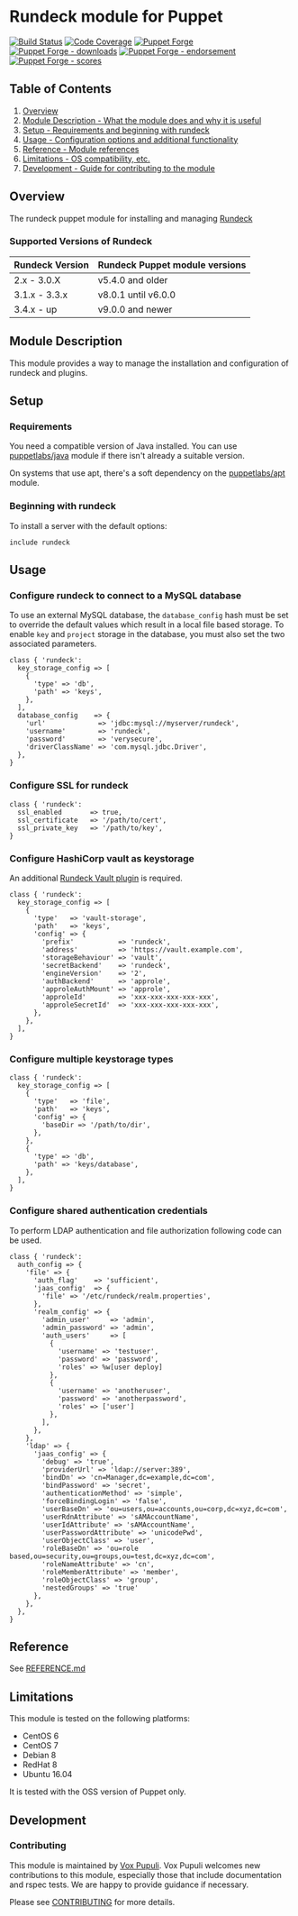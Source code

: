 # Rundeck module for Puppet

[![Build Status](https://github.com/voxpupuli/puppet-rundeck/workflows/CI/badge.svg)](https://github.com/voxpupuli/puppet-rundeck/actions?query=workflow%3ACI)
[![Code Coverage](https://coveralls.io/repos/github/voxpupuli/puppet-rundeck/badge.svg?branch=master)](https://coveralls.io/github/voxpupuli/puppet-rundeck)
[![Puppet Forge](https://img.shields.io/puppetforge/v/puppet/rundeck.svg)](https://forge.puppetlabs.com/puppet/rundeck)
[![Puppet Forge - downloads](https://img.shields.io/puppetforge/dt/puppet/rundeck.svg)](https://forge.puppetlabs.com/puppet/rundeck)
[![Puppet Forge - endorsement](https://img.shields.io/puppetforge/e/puppet/rundeck.svg)](https://forge.puppetlabs.com/puppet/rundeck)
[![Puppet Forge - scores](https://img.shields.io/puppetforge/f/puppet/rundeck.svg)](https://forge.puppetlabs.com/puppet/rundeck)

## Table of Contents

1. [Overview](#overview)
2. [Module Description - What the module does and why it is useful](#module-description)
3. [Setup - Requirements and beginning with rundeck](#setup)
4. [Usage - Configuration options and additional functionality](#usage)
5. [Reference - Module references](#reference)
6. [Limitations - OS compatibility, etc.](#limitations)
7. [Development - Guide for contributing to the module](#development)

## Overview

The rundeck puppet module for installing and managing [Rundeck](http://rundeck.org/)

### Supported Versions of Rundeck

| Rundeck Version  | Rundeck Puppet module versions |
| ---------------- | -------------------------------|
| 2.x   - 3.0.X    | v5.4.0 and older               |
| 3.1.x - 3.3.x    | v8.0.1 until v6.0.0            |
| 3.4.x - up       | v9.0.0 and newer               |

## Module Description

This module provides a way to manage the installation and configuration of rundeck and plugins.

## Setup

### Requirements

You need a compatible version of Java installed.
You can use [puppetlabs/java](https://github.com/puppetlabs/puppetlabs-java) module if there isn't already a suitable version.

On systems that use apt, there's a soft dependency on the [puppetlabs/apt](https://github.com/puppetlabs/puppetlabs-apt) module.

### Beginning with rundeck

To install a server with the default options:

```puppet
include rundeck
```

## Usage

### Configure rundeck to connect to a MySQL database

To use an external MySQL database, the `database_config` hash must be set to
override the default values which result in a local file based storage.  To
enable `key` and `project` storage in the database, you must also set the two
associated parameters.

```puppet
class { 'rundeck':
  key_storage_config => [
    {
      'type' => 'db',
      'path' => 'keys',
    },
  ],
  database_config    => {
    'url'             => 'jdbc:mysql://myserver/rundeck',
    'username'        => 'rundeck',
    'password'        => 'verysecure',
    'driverClassName' => 'com.mysql.jdbc.Driver',
  },
}
```

### Configure SSL for rundeck

```Puppet
class { 'rundeck':
  ssl_enabled       => true,
  ssl_certificate   => '/path/to/cert',
  ssl_private_key   => '/path/to/key',
}
```

### Configure HashiCorp vault as keystorage

An additional [Rundeck Vault plugin](https://github.com/rundeck-plugins/vault-storage/) is required.

```Puppet
class { 'rundeck':
  key_storage_config => [
    {
      'type'   => 'vault-storage',
      'path'   => 'keys',
      'config' => {
        'prefix'           => 'rundeck',
        'address'          => 'https://vault.example.com',
        'storageBehaviour' => 'vault',
        'secretBackend'    => 'rundeck',
        'engineVersion'    => '2',
        'authBackend'      => 'approle',
        'approleAuthMount' => 'approle',
        'approleId'        => 'xxx-xxx-xxx-xxx-xxx',
        'approleSecretId'  => 'xxx-xxx-xxx-xxx-xxx',
      },
    },
  ],
}
```

### Configure multiple keystorage types

```Puppet
class { 'rundeck':
  key_storage_config => [
    {
      'type'   => 'file',
      'path'   => 'keys',
      'config' => {
        'baseDir => '/path/to/dir',
      },
    },
    {
      'type' => 'db',
      'path' => 'keys/database',
    },
  ],
}
```

### Configure shared authentication credentials

To perform LDAP authentication and file authorization following code can be used.

```puppet
class { 'rundeck':
  auth_config => {
    'file' => {
      'auth_flag'    => 'sufficient',
      'jaas_config'  => {
        'file' => '/etc/rundeck/realm.properties',
      },
      'realm_config' => {
        'admin_user'     => 'admin',
        'admin_password' => 'admin',
        'auth_users'     => [
          {
            'username' => 'testuser',
            'password' => 'password',
            'roles' => %w[user deploy]
          },
          {
            'username' => 'anotheruser',
            'password' => 'anotherpassword',
            'roles' => ['user']
          },
        ],
      },
    },
    'ldap' => {
      'jaas_config' => {
        'debug' => 'true',
        'providerUrl' => 'ldap://server:389',
        'bindDn' => 'cn=Manager,dc=example,dc=com',
        'bindPassword' => 'secret',
        'authenticationMethod' => 'simple',
        'forceBindingLogin' => 'false',
        'userBaseDn' => 'ou=users,ou=accounts,ou=corp,dc=xyz,dc=com',
        'userRdnAttribute' => 'sAMAccountName',
        'userIdAttribute' => 'sAMAccountName',
        'userPasswordAttribute' => 'unicodePwd',
        'userObjectClass' => 'user',
        'roleBaseDn' => 'ou=role based,ou=security,ou=groups,ou=test,dc=xyz,dc=com',
        'roleNameAttribute' => 'cn',
        'roleMemberAttribute' => 'member',
        'roleObjectClass' => 'group',
        'nestedGroups' => 'true'
      },
    },
  },
}
```

## Reference

See [REFERENCE.md](https://github.com/voxpupuli/puppet-rundeck/blob/master/REFERENCE.md)

## Limitations

This module is tested on the following platforms:

- CentOS 6
- CentOS 7
- Debian 8
- RedHat 8
- Ubuntu 16.04

It is tested with the OSS version of Puppet only.

## Development

### Contributing

This module is maintained by [Vox Pupuli](https://voxpupuli.org/). Vox Pupuli
welcomes new contributions to this module, especially those that include
documentation and rspec tests. We are happy to provide guidance if necessary.

Please see [CONTRIBUTING](.github/CONTRIBUTING.md) for more details.

